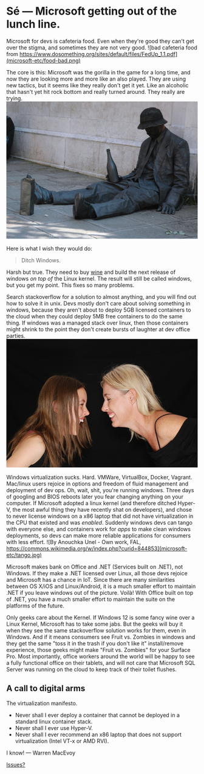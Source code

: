 # Sé — Microsoft getting out of the lunch line.

Microsoft for devs is cafeteria food.  Even when they're good they can't get over the stigma, and sometimes they are not very good.
![bad cafeteria food from https://www.dosomething.org/sites/default/files/FedUp_1.1.pdf](microsoft-etc/food-bad.png)

The core is this: Microsoft was the gorilla in the game for a long time, and now they are looking more and more like an also played.  They are using new tactics, but it seems like they really don't get it yet.  Like an alcoholic that hasn't yet hit rock bottom and really turned around.  They really are trying. ![bum statue](microsoft-etc/863720665_8d9f2b1f19_b.jpg)

Here is what I wish they would do:

> Ditch Windows.

Harsh but true.  They need to buy [wine](https://www.winehq.org) and build the next release of windows *on top of* the Linux kernel.  The result will still be called windows, but you get my point. This fixes so many problems.

Search stackoverflow for a solution to almost anything, and you will find out how to solve it in unix.  Devs mostly don't care about solving something in windows, because they aren't about to deploy 5GB licensed containers to the cloud when they could deploy 5MB free containers to do the same thing.  If windows was a managed stack over linux, then those containers might shrink to the point they don't create bursts of laughter at dev office parties.
![laughter](microsoft-etc/laughter-775062_960_720.jpg)

Windows virtualization sucks.  Hard.  VMWare, VirtualBox, Docker, Vagrant.  Mac/linux users rejoice in options and freedom of fluid management and deployment of dev ops.  Oh, wait, shit, you're running windows.  Three days of googling and BIOS reboots later you fear changing anything on your computer.  If Microsoft adopted a linux kernel (and therefore ditched Hyper-V, the most awful thing they have recently shat on developers), and chose to never license windows on a x86 laptop that did not have virtualization in the CPU that existed and was *enabled*.  Suddenly windows devs can tango with everyone else, and containers work for *apps* to make clean windows deployments, so devs can make more reliable applications for consumers with less effort.
![By Anouchka Unel - Own work, FAL, https://commons.wikimedia.org/w/index.php?curid=844853](microsoft-etc/tango.jpg)

Microsoft makes bank on Office and .NET (Services built on .NET), not Windows.  If they make a .NET licensed over Linux, all those devs rejoice and Microsoft has a chance in IoT.  Since there are many similarities between OS X/iOS and Linux/Android, it is a much smaller effort to maintain .NET if you leave windows out of the picture.  Voilà! With Office built on top of .NET, you have a much smaller effort to maintain the suite on the platforms of the future.

Only geeks care about the Kernel.  If Windows 12 is some fancy wine over a Linux Kernel, Microsoft has to take some jabs.  But the geeks will buy it when they see the same stackoverflow solution works for them, even in Windows.  And if it means consumers see Fruit vs. Zombies in windows and they get the same "toss it in the trash if you don't like it" install/remove experience, those geeks might make "Fruit vs. Zombies" for your Surface Pro.  Most importantly, office workers around the world will be happy to see a fully functional office on their tablets, and will not care that Microsoft SQL Server was running on the cloud to keep track of their toilet flushes.

## A call to digital arms

The virtualization manifesto.

* Never shall I ever deploy a container that cannot be deployed in a standard linux container stack.
* Never shall I ever use Hyper-V.
* Never shall I ever recommend an x86 laptop that does not support virtualization (Intel VT-x or AMD RVI).

I know! — Warren MacEvoy

[Issues?](https://github.com/wmacevoy/wmacevoy.github.io/issues/2)
